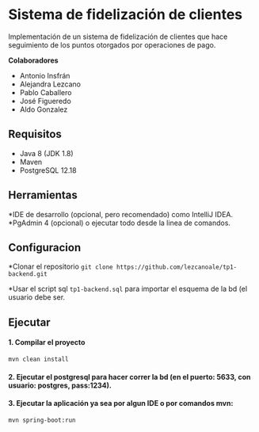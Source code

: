 # Sistema de fidelización de clientes

Implementación de un sistema de fidelización de clientes que hace seguimiento de los puntos otorgados por operaciones de pago.


**Colaboradores**

* Antonio Insfrán
* Alejandra Lezcano
* Pablo Caballero
* José Figueredo
* Aldo Gonzalez

## Requisitos
* Java 8 (JDK 1.8)
* Maven
* PostgreSQL 12.18

## Herramientas
*IDE de desarrollo (opcional, pero recomendado) como IntelliJ IDEA.
*PgAdmin 4 (opcional) o ejecutar todo desde la linea de comandos.

## Configuracion
*Clonar el repositorio
```git clone https://github.com/lezcanoale/tp1-backend.git```

*Usar el script sql ```tp1-backend.sql``` para importar el esquema de la bd (el usuario debe ser.


## Ejecutar
#### 1. Compilar el proyecto 

```mvn clean install```
#### 2. Ejecutar el postgresql para hacer correr la bd (en el puerto: 5633, con usuario: postgres, pass:1234).


#### 3.  Ejecutar la aplicación ya sea por algun IDE o por comandos mvn:

```mvn spring-boot:run```

